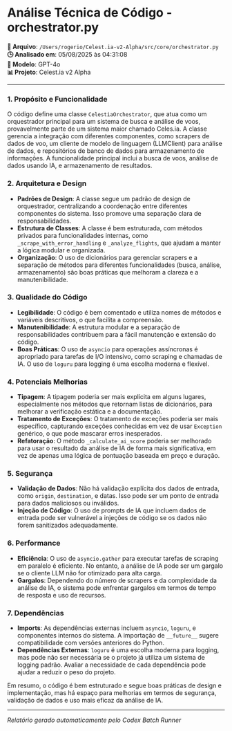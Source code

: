 # Análise Técnica de Código - orchestrator.py

**📁 Arquivo**: `/Users/rogerio/Celest.ia-v2-Alpha/src/core/orchestrator.py`  
**🕒 Analisado em**: 05/08/2025 às 04:31:08  
**🤖 Modelo**: GPT-4o  
**📊 Projeto**: Celest.ia v2 Alpha  

---

### 1. Propósito e Funcionalidade

O código define uma classe `CelestiaOrchestrator`, que atua como um orquestrador principal para um sistema de busca e análise de voos, provavelmente parte de um sistema maior chamado Celes.ia. A classe gerencia a integração com diferentes componentes, como scrapers de dados de voo, um cliente de modelo de linguagem (LLMClient) para análise de dados, e repositórios de banco de dados para armazenamento de informações. A funcionalidade principal inclui a busca de voos, análise de dados usando IA, e armazenamento de resultados.

### 2. Arquitetura e Design

- **Padrões de Design**: A classe segue um padrão de design de orquestrador, centralizando a coordenação entre diferentes componentes do sistema. Isso promove uma separação clara de responsabilidades.
- **Estrutura de Classes**: A classe é bem estruturada, com métodos privados para funcionalidades internas, como `_scrape_with_error_handling` e `_analyze_flights`, que ajudam a manter a lógica modular e organizada.
- **Organização**: O uso de dicionários para gerenciar scrapers e a separação de métodos para diferentes funcionalidades (busca, análise, armazenamento) são boas práticas que melhoram a clareza e a manutenibilidade.

### 3. Qualidade do Código

- **Legibilidade**: O código é bem comentado e utiliza nomes de métodos e variáveis descritivos, o que facilita a compreensão.
- **Manutenibilidade**: A estrutura modular e a separação de responsabilidades contribuem para a fácil manutenção e extensão do código.
- **Boas Práticas**: O uso de `asyncio` para operações assíncronas é apropriado para tarefas de I/O intensivo, como scraping e chamadas de IA. O uso de `loguru` para logging é uma escolha moderna e flexível.

### 4. Potenciais Melhorias

- **Tipagem**: A tipagem poderia ser mais explícita em alguns lugares, especialmente nos métodos que retornam listas de dicionários, para melhorar a verificação estática e a documentação.
- **Tratamento de Exceções**: O tratamento de exceções poderia ser mais específico, capturando exceções conhecidas em vez de usar `Exception` genérico, o que pode mascarar erros inesperados.
- **Refatoração**: O método `_calculate_ai_score` poderia ser melhorado para usar o resultado da análise de IA de forma mais significativa, em vez de apenas uma lógica de pontuação baseada em preço e duração.

### 5. Segurança

- **Validação de Dados**: Não há validação explícita dos dados de entrada, como `origin`, `destination`, e datas. Isso pode ser um ponto de entrada para dados maliciosos ou inválidos.
- **Injeção de Código**: O uso de prompts de IA que incluem dados de entrada pode ser vulnerável a injeções de código se os dados não forem sanitizados adequadamente.

### 6. Performance

- **Eficiência**: O uso de `asyncio.gather` para executar tarefas de scraping em paralelo é eficiente. No entanto, a análise de IA pode ser um gargalo se o cliente LLM não for otimizado para alta carga.
- **Gargalos**: Dependendo do número de scrapers e da complexidade da análise de IA, o sistema pode enfrentar gargalos em termos de tempo de resposta e uso de recursos.

### 7. Dependências

- **Imports**: As dependências externas incluem `asyncio`, `loguru`, e componentes internos do sistema. A importação de `__future__` sugere compatibilidade com versões anteriores do Python.
- **Dependências Externas**: `loguru` é uma escolha moderna para logging, mas pode não ser necessária se o projeto já utiliza um sistema de logging padrão. Avaliar a necessidade de cada dependência pode ajudar a reduzir o peso do projeto.

Em resumo, o código é bem estruturado e segue boas práticas de design e implementação, mas há espaço para melhorias em termos de segurança, validação de dados e uso mais eficaz da análise de IA.

---

*Relatório gerado automaticamente pelo Codex Batch Runner*
